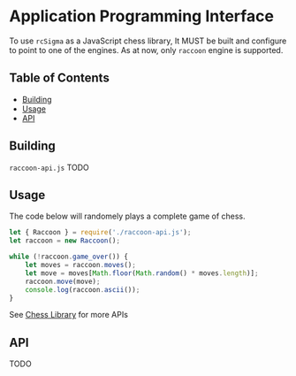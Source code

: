 # Application Programming Interface<!-- omit in toc -->
To use `rcSigma` as a JavaScript chess library, It MUST be built and configure to point to one of the engines. As at now, only `raccoon` engine is supported.

## Table of Contents<!-- omit in toc -->
- [Building](#building)
- [Usage](#usage)
- [API](#api)

## Building
 `raccoon-api.js`
 TODO

## Usage
The code below will randomely plays a complete game of chess.

```js
let { Raccoon } = require('./raccoon-api.js');
let raccoon = new Raccoon();

while (!raccoon.game_over()) {
    let moves = raccoon.moves();
    let move = moves[Math.floor(Math.random() * moves.length)];
    raccoon.move(move);
    console.log(raccoon.ascii());
}
```
See [Chess Library](#api) for more APIs 

## API
TODO
